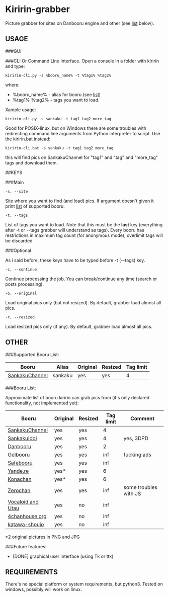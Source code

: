 # Kiririn-grabber

Picture grabber for sites on Danbooru engine and other (see [list](#booru_supported) below).

## USAGE

###GUI


###CLI
Or Command Line Interface. Open a console in a folder with kiririn and
type:

    kiririn-cli.py -s %booru_name% -t %tag1% %tag2%

where: 
* %booru_name% - alias for booru (see [list](#booru_supported))
* %tag1% %tag2% - tags you want to load.

Xample usage:

    kiririn-cli.py -s sankaku -t tag1 tag2 more_tag

Good for POSIX-linux, but on Windows there are some troubles with redirecting
command line arguments from Python interpreter to script. Use the kiririn.bat
instead:

    kiririn-cli.bat -s sankaku -t tag1 tag2 more_tag

this will find pics on SankakuChannel for "tag1" and "tag" and "more_tag" tags
and download them.

##KEYS

###Main

    -s, --site
Site where you want to find (and load) pics. If argument doesn't given it
print [list](#booru_supported) of supported booru.

    -t, --tags
List of tags you want to load. Note that this must be the **last** key 
(everything after -t or --tags grabber will understand as tags). Every booru
has restrictions in maximum tag count (for anonymous mode), overlimit tags 
will be discarded.

###Optional

As i said before, these keys have to be typed before -t (--tags) key.

    -c, --continue
Continue processing the job. You can break/continue any time (search or posts
processing).

    -o, --original
Load original pics only (but not resized). By default, grabber load almost
all pics.

    -r, --resized
Load resized pics only (if any). By default, grabber load almost all pics.

## OTHER

###Supported Booru List: <a id="booru_supported"></a>

Booru                                             |Alias   |Original|Resized|Tag limit 
--------------------------------------------------|--------|--------|-------|----------
[SankakuChannel](https://chan.sankakucomplex.com) |sankaku |yes     |yes    |4

###Booru List:

Approximate list of booru kiririn can grab pics from
(it's only declared functionality, not implemented yet):

Booru                                             |Original|Resized|Tag limit|Comment 
--------------------------------------------------|--------|-------|---------|--------
[SankakuChannel](https://chan.sankakucomplex.com) |yes     |yes    |4        |
[SankakuIdol](https://idol.sankakucomplex.com)    |yes     |yes    |4        |yes, 3DPD
[Danbooru](https://danbooru.donmai.us/)           |yes     |yes    |2        |
[Gelbooru](http://gelbooru.com/)                  |yes     |yes    |inf      |fucking ads
[Safebooru](http://safebooru.org/)                |yes     |yes    |inf      |
[Yande.re](https://yande.re)                      |yes*    |yes    |6        |
[Konachan](http://konachan.com/)                  |yes*    |yes    |6        |
[Zerochan](http://www.zerochan.net/)              |yes     |yes    |inf      |some troubles with JS
[Vocaloid and Utau](http://vocalo.booru.org)      |yes     |no     |inf      |
[4chanhouse.org](http://shimmie.4chanhouse.org/)  |yes     |no     |inf      |     
[katawa-shoujo](http://shimmie.katawa-shoujo.com/)|yes     |no     |inf      |

*2 original pictures in PNG and JPG

###Future features:

* [DONE] graphical user interface (using Tk or ttk)


## REQUIREMENTS

There's no special platform or system requirements, but python3. Tested on
windows, possibly will work on linux.

